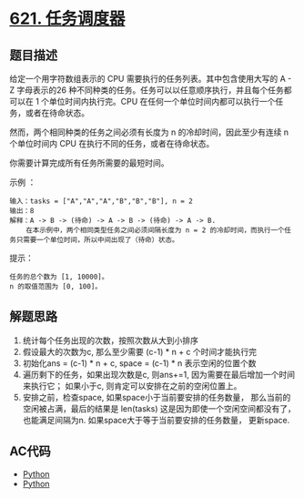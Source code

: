 # [621. 任务调度器](https://leetcode-cn.com/problems/task-scheduler/)

## 题目描述

 给定一个用字符数组表示的 CPU 需要执行的任务列表。其中包含使用大写的 A - Z 字母表示的26 种不同种类的任务。任务可以以任意顺序执行，并且每个任务都可以在 1 个单位时间内执行完。CPU 在任何一个单位时间内都可以执行一个任务，或者在待命状态。

然而，两个相同种类的任务之间必须有长度为 n 的冷却时间，因此至少有连续 n 个单位时间内 CPU 在执行不同的任务，或者在待命状态。

你需要计算完成所有任务所需要的最短时间。

 

示例 ：

    输入：tasks = ["A","A","A","B","B","B"], n = 2
    输出：8
    解释：A -> B -> (待命) -> A -> B -> (待命) -> A -> B.
        在本示例中，两个相同类型任务之间必须间隔长度为 n = 2 的冷却时间，而执行一个任务只需要一个单位时间，所以中间出现了（待命）状态。 

 

提示：

    任务的总个数为 [1, 10000]。
    n 的取值范围为 [0, 100]。


## 解题思路

1. 统计每个任务出现的次数，按照次数从大到小排序
2. 假设最大的次数为c, 那么至少需要 (c-1) * n + c 个时间才能执行完
3. 初始化ans = (c-1) * n + c, space = (c-1) * n 表示空闲的位置个数
4. 遍历剩下的任务，如果出现次数是c, 则ans+=1, 因为需要在最后增加一个时间来执行它；
如果小于c, 则肯定可以安排在之前的空闲位置上。 
5. 安排之前，检查space, 如果space小于当前要安排的任务数量， 那么当前的空闲被占满，最后的结果是 len(tasks)
这是因为即使一个空闲空间都没有了，也能满足间隔为n. 如果space大于等于当前要安排的任务数量， 更新space.

## AC代码

- [Python](621.py)
- [Python](621_2.py)

